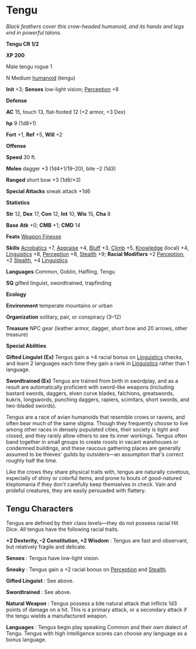 # Tengu

_Black feathers cover this crow-headed humanoid, and its hands and legs end in powerful talons._

**Tengu CR 1/2**

**XP 200**

Male tengu rogue 1

N Medium [humanoid](creatureTypes.html#_humanoid) (tengu)

**Init** +3; **Senses** low-light vision; [Perception](../skills/perception.html#_perception) +8

**Defense**

**AC** 15, touch 13, flat-footed 12 (+2 armor, +3 Dex)

**hp** 9 (1d8+1)

**Fort** +1, **Ref** +5, **Will** +2

**Offense**

**Speed** 30 ft.

**Melee** dagger +3 (1d4+1/19–20), bite –2 (1d3)

**Ranged** short bow +3 (1d6/×3)

**Special Attacks** sneak attack +1d6

**Statistics**

**Str** 12, **Dex** 17, **Con** 12, **Int** 10, **Wis** 15, **Cha** 8

**Base**  **Atk** +0; **CMB** +1; **CMD** 14

**Feats** [Weapon Finesse](../feats.html#_weapon-finesse)

**Skills** [Acrobatics](../skills/acrobatics.html#_acrobatics) +7, [Appraise](../skills/appraise.html#_appraise) +4, [Bluff](../skills/bluff.html#_bluff) +3, [Climb](../skills/climb.html#_climb) +5, [Knowledge](../skills/knowledge.html#_knowledge) (local) +4, [Linguistics](../skills/linguistics.html#_linguistics) +8, [Perception](../skills/perception.html#_perception) +8, [Stealth](../skills/stealth.html#_stealth) +9; **Racial Modifiers** +2 [Perception](../skills/perception.html#_perception), +2 [Stealth](../skills/stealth.html#_stealth), +4 [Linguistics](../skills/linguistics.html#_linguistics)

**Languages** Common, Goblin, Halfling, Tengu

**SQ** gifted linguist, swordtrained, trapfinding

**Ecology**

**Environment** temperate mountains or urban

**Organization** solitary, pair, or conspiracy (3–12)

**Treasure** NPC gear (leather armor, dagger, short bow and 20 arrows, other treasure)

**Special Abilities**

**Gifted Linguist (Ex)** Tengus gain a +4 racial bonus on [Linguistics](../skills/linguistics.html#_linguistics) checks, and learn 2 languages each time they gain a rank in [Linguistics](../skills/linguistics.html#_linguistics) rather than 1 language.

**Swordtrained (Ex)** Tengus are trained from birth in swordplay, and as a result are automatically proficient with sword-like weapons (including bastard swords, daggers, elven curve blades, falchions, greatswords, kukris, longswords, punching daggers, rapiers, scimitars, short swords, and two-bladed swords).

Tengus are a race of avian humanoids that resemble crows or ravens, and often bear much of the same stigma. Though they frequently choose to live among other races in densely populated cities, their society is tight and closed, and they rarely allow others to see its inner workings. Tengus often band together in small groups to create roosts in vacant warehouses or condemned buildings, and these raucous gathering places are generally assumed to be thieves' guilds by outsiders—an assumption that's correct roughly half the time.

Like the crows they share physical traits with, tengus are naturally covetous, especially of shiny or colorful items, and prone to bouts of good-natured kleptomania if they don't carefully keep themselves in check. Vain and prideful creatures, they are easily persuaded with flattery.

## Tengu Characters

Tengus are defined by their class levels—they do not possess racial Hit Dice. All tengus have the following racial traits.

**+2 Dexterity, –2 Constitution, +2 Wisdom** : Tengus are fast and observant, but relatively fragile and delicate.

**Senses** : Tengus have low-light vision.

**Sneaky** : Tengus gain a +2 racial bonus on [Perception](../skills/perception.html#_perception) and [Stealth](../skills/stealth.html#_stealth).

**Gifted Linguist** : See above.

**Swordtrained** : See above.

**Natural Weapon** : Tengus possess a bite natural attack that inflicts 1d3 points of damage on a hit. This is a primary attack, or a secondary attack if the tengu wields a manufactured weapon.

**Languages** : Tengus begin play speaking Common and their own dialect of Tengu. Tengus with high Intelligence scores can choose any language as a bonus language.

